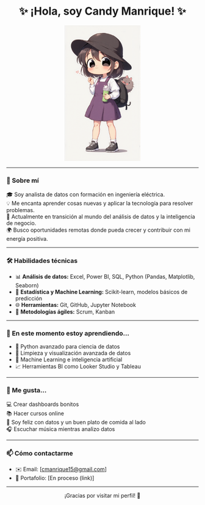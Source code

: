 <h1 align="center">✨ ¡Hola, soy Candy Manrique! ✨</h1>

<p align="center">
  <img src="girl-9372223_1280.png" width="200"/>
</p>

---

### 💬 Sobre mí

🎓 Soy analista de datos con formación en ingeniería eléctrica.  
💡 Me encanta aprender cosas nuevas y aplicar la tecnología para resolver problemas.  
🎯 Actualmente en transición al mundo del análisis de datos y la inteligencia de negocio.  
🌍 Busco oportunidades remotas donde pueda crecer y contribuir con mi energía positiva.

---

### 🛠️ Habilidades técnicas

- 📊 **Análisis de datos:** Excel, Power BI, SQL, Python (Pandas, Matplotlib, Seaborn)
- 🧠 **Estadística y Machine Learning:** Scikit-learn, modelos básicos de predicción
- 🌐 **Herramientas:** Git, GitHub, Jupyter Notebook
- 🚀 **Metodologías ágiles:** Scrum, Kanban

---

### 🌱 En este momento estoy aprendiendo...

- 🐍 Python avanzado para ciencia de datos  
- 🧼 Limpieza y visualización avanzada de datos  
- 🤖 Machine Learning e inteligencia artificial  
- 📈 Herramientas BI como Looker Studio y Tableau

---

### 🎨 Me gusta...

💻 Crear dashboards bonitos  
📚 Hacer cursos online  
🍜 Soy feliz con datos y un buen plato de comida al lado  
🎧 Escuchar música mientras analizo datos  

---

### 📫 Cómo contactarme

- ✉️ Email: [cmanrique15@gmail.com]  
- 📁 Portafolio: [En proceso (link)]

---

<p align="center">
  ¡Gracias por visitar mi perfil! 🌟  
</p>
